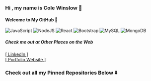 ###  Hi , my name is Cole Winslow 🚀  
#### Welcome to My GitHub 👾

<img alt="JavaScript" src="https://img.shields.io/badge/javascript%20-%23F7E01C.svg?&style=for-the-badge&logo=javascript&logoColor=%23000000"/> 
<img alt="NodeJS" src="https://img.shields.io/badge/node.js%20-%23339933.svg?&style=for-the-badge&logo=node.js&logoColor=white"/> 
<img alt="React" src="https://img.shields.io/badge/react%20-%2320232a.svg?&style=for-the-badge&logo=react&logoColor=%2361DAFB"/> 
<img alt="Bootstrap" src="https://img.shields.io/badge/bootstrap%205%20-%237952B3.svg?&style=for-the-badge&logo=bootstrap&logoColor=white"/>  
<img alt="MySQL" src="https://img.shields.io/badge/mysql-%2300758F.svg?&style=for-the-badge&logo=mysql&logoColor=F29111"/> 
<img alt="MongoDB" src ="https://img.shields.io/badge/MongoDB-%2313AA52.svg?&style=for-the-badge&logo=mongodb&logoColor=white"/> 


##### Check me out at Other Places on the Web
 <a href="https://www.linkedin.com/in/cole-winslow/">[ LinkedIn ]</a>  
 <a target="blank" href="https://colewinslowportfolio.netlify.app/">[ Portfolio Website ]</a>

###  Check out all my Pinned Repositories Below ⬇️
